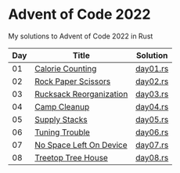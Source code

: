 # Advent of Code 2022

My solutions to Advent of Code 2022 in Rust

| Day | Title                                                          | Solution                           |
| --- | -------------------------------------------------------------- | ---------------------------------- |
| 01  | [Calorie Counting](https://adventofcode.com/2022/day/1)        | [day01.rs](src/solutions/day01.rs) |
| 02  | [Rock Paper Scissors](https://adventofcode.com/2022/day/2)     | [day02.rs](src/solutions/day02.rs) |
| 03  | [Rucksack Reorganization](https://adventofcode.com/2022/day/3) | [day03.rs](src/solutions/day03.rs) |
| 04  | [Camp Cleanup](https://adventofcode.com/2022/day/4)            | [day04.rs](src/solutions/day04.rs) |
| 05  | [Supply Stacks](https://adventofcode.com/2022/day/5)           | [day05.rs](src/solutions/day05.rs) |
| 06  | [Tuning Trouble](https://adventofcode.com/2022/day/6)          | [day06.rs](src/solutions/day06.rs) |
| 07  | [No Space Left On Device](https://adventofcode.com/2022/day/7) | [day07.rs](src/solutions/day07.rs) |
| 08  | [Treetop Tree House](https://adventofcode.com/2022/day/8)      | [day08.rs](src/solutions/day08.rs) |
